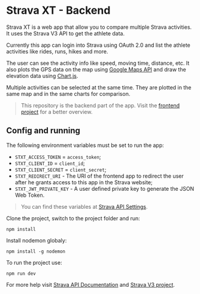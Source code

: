 # Strava XT - Backend

Strava XT is a web app that allow you to compare multiple Strava
activities. It uses the Strava V3 API to get the athlete data.

Currently this app can login into Strava using OAuth 2.0
and list the athlete activities like rides, runs, hikes and more.

The user can see the activity info like speed, moving time, distance,
etc. It also plots the GPS data on the map using
[Google Maps API](https://developers.google.com/maps/documentation/javascript/tutorial)
and draw the elevation data using
[Chart.js](https://www.chartjs.org/).

Multiple activities can be selected at the same time. They
are plotted in the same map and in the same charts for comparison.

> This repository is the backend part of the app. Visit the
[frontend project](https://github.com/viniciuspjardim/strava-xt-frontend)
for a better overview.

## Config and running

The following environment variables must be set to run the app:

- `STXT_ACCESS_TOKEN` = `access_token`;
- `STXT_CLIENT_ID` = `client_id`;
- `STXT_CLIENT_SECRET` = `client_secret`;
- `STXT_REDIRECT_URI` - The URI of the frontend app to redirect the user after he grants
access to this app in the Strava website;
- `STXT_JWT_PRIVATE_KEY` - A user defined private key to generate the JSON Web Token.

> You can find these variables at [Strava API Settings](https://www.strava.com/settings/api).

Clone the project, switch to the project folder and run:
```shell
npm install
```

Install nodemon globaly:
```shell
npm install -g nodemon
```

To run the project use:
```shell
npm run dev
```

For more help visit [Strava API Documentation](https://developers.strava.com) and
[Strava V3 project](https://github.com/UnbounDev/node-strava-v3#readme).
